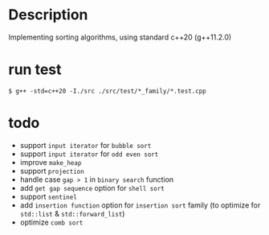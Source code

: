 # Description

Implementing sorting algorithms, using standard c++20 (g++11.2.0)

# run test

```shell
$ g++ -std=c++20 -I./src ./src/test/*_family/*.test.cpp
```

# todo

-   support `input iterator` for `bubble sort`
-   support `input iterator` for `odd even sort`
-   improve `make_heap`
-   support `projection`
-   handle case `gap > 1` in `binary search` function
-   add `get gap sequence` option for `shell sort`
-   support `sentinel`
-   add `insertion function` option for `insertion sort` family (to optimize for `std::list` & `std::forward_list`)
-   optimize `comb sort`

